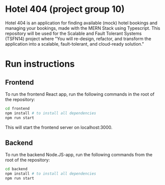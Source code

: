 # Hotel 404 (project group 10)

Hotel 404 is an application for finding available (mock) hotel bookings and managing your bookings, made with the MERN Stack using Typescript.
This repository will be used for the Scalable and Fault Tolerant Systems (TSFN14) project where "You will re-design, refactor, and transform the application into a scalable, fault-tolerant, and cloud-ready solution."

# Run instructions

## Frontend

To run the frontend React app, run the following commands in the root of the repository:

```bash
cd frontend
npm install # to install all dependencies
npm run start
```

This will start the frontend server on localhost:3000.

## Backend

To run the backend Node.JS-app, run the following commands from the root of the repository:

```bash
cd backend
npm install # to install all dependencies
npm run start
```
